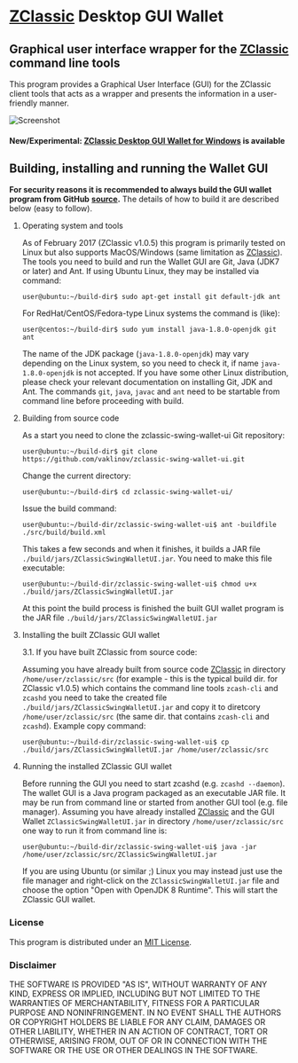 # [ZClassic](http://zclassic.org) Desktop GUI Wallet

## Graphical user interface wrapper for the [ZClassic](http://zclassic.org) command line tools

This program provides a Graphical User Interface (GUI) for the ZClassic client tools that acts as a wrapper and 
presents the information in a user-friendly manner.

![Screenshot](https://github.com/vaklinov/zclassic-swing-wallet-ui/raw/master/docs/ZClassicWallet.png "Main Window")

#### New/Experimental: [ZClassic Desktop GUI Wallet for Windows](https://github.com/vaklinov/zclassic-swing-wallet-ui/blob/master/docs/Readme-Windows.md) is available

## Building, installing and running the Wallet GUI


**For security reasons it is recommended to always build the GUI wallet program from GitHub**
**[source](https://github.com/vaklinov/zclassic-swing-wallet-ui/archive/master.zip).**
The details of how to build it are described below (easy to follow).


1. Operating system and tools

   As of February 2017 (ZClassic v1.0.5) this program is primarily tested on Linux but also supports
   MacOS/Windows (same limitation as [ZClassic](http://zclassic.org)).   
   The tools you need to build and run the Wallet GUI are Git, Java (JDK7 or later) and 
   Ant. If using Ubuntu Linux, they may be installed via command: 
   ```
   user@ubuntu:~/build-dir$ sudo apt-get install git default-jdk ant
   ``` 
   For RedHat/CentOS/Fedora-type Linux systems the command is (like):
   ```
   user@centos:~/build-dir$ sudo yum install java-1.8.0-openjdk git ant 
   ```
   The name of the JDK package (`java-1.8.0-openjdk`) may vary depending on the Linux system, so you need to
   check it, if name `java-1.8.0-openjdk` is not accepted.
   If you have some other Linux distribution, please check your relevant documentation on installing Git, 
   JDK and Ant. The commands `git`, `java`, `javac` and `ant` need to be startable from command line 
   before proceeding with build.

2. Building from source code

   As a start you need to clone the zclassic-swing-wallet-ui Git repository:
   ```
   user@ubuntu:~/build-dir$ git clone https://github.com/vaklinov/zclassic-swing-wallet-ui.git
   ```
   Change the current directory:
   ```
   user@ubuntu:~/build-dir$ cd zclassic-swing-wallet-ui/
   ```
   Issue the build command:
   ```
   user@ubuntu:~/build-dir/zclassic-swing-wallet-ui$ ant -buildfile ./src/build/build.xml
   ```
   This takes a few seconds and when it finishes, it builds a JAR file `./build/jars/ZClassicSwingWalletUI.jar`. 
   You need to make this file executable:
   ```
   user@ubuntu:~/build-dir/zclassic-swing-wallet-ui$ chmod u+x ./build/jars/ZClassicSwingWalletUI.jar
   ```
   At this point the build process is finished the built GUI wallet program is the JAR 
   file `./build/jars/ZClassicSwingWalletUI.jar`

3. Installing the built ZClassic GUI wallet

   3.1. If you have built ZClassic from source code:

   Assuming you have already built from source code [ZClassic](http://zclassic.org) in directory `/home/user/zclassic/src` (for 
   example - this is the typical build dir. for ZClassic v1.0.5) which contains the command line tools `zcash-cli` 
   and `zcashd` you need to take the created file `./build/jars/ZClassicSwingWalletUI.jar` and copy it 
   to diretcory `/home/user/zclassic/src` (the same dir. that contains `zcash-cli` and `zcashd`). Example copy command:
   ```
   user@ubuntu:~/build-dir/zclassic-swing-wallet-ui$ cp ./build/jars/ZClassicSwingWalletUI.jar /home/user/zclassic/src    
   ```

4. Running the installed ZClassic GUI wallet

   Before running the GUI you need to start zcashd (e.g. `zcashd --daemon`). The wallet GUI is a Java program packaged 
   as an executable JAR file. It may be run from command line or started from another GUI tool (e.g. file manager). 
   Assuming you have already installed [ZClassic](http://zclassic.org) and the GUI Wallet `ZClassicSwingWalletUI.jar` in 
   directory `/home/user/zclassic/src` one way to run it from command line is:
   ```
   user@ubuntu:~/build-dir/zclassic-swing-wallet-ui$ java -jar /home/user/zclassic/src/ZClassicSwingWalletUI.jar
   ```
   If you are using Ubuntu (or similar ;) Linux you may instead just use the file manager and 
   right-click on the `ZClassicSwingWalletUI.jar` file and choose the option "Open with OpenJDK 8 Runtime". 
   This will start the ZClassic GUI wallet.


### License
This program is distributed under an [MIT License](https://github.com/vaklinov/zclassic-swing-wallet-ui/raw/master/LICENSE).

### Disclaimer

THE SOFTWARE IS PROVIDED "AS IS", WITHOUT WARRANTY OF ANY KIND, EXPRESS OR
IMPLIED, INCLUDING BUT NOT LIMITED TO THE WARRANTIES OF MERCHANTABILITY,
FITNESS FOR A PARTICULAR PURPOSE AND NONINFRINGEMENT. IN NO EVENT SHALL THE
AUTHORS OR COPYRIGHT HOLDERS BE LIABLE FOR ANY CLAIM, DAMAGES OR OTHER
LIABILITY, WHETHER IN AN ACTION OF CONTRACT, TORT OR OTHERWISE, ARISING FROM,
OUT OF OR IN CONNECTION WITH THE SOFTWARE OR THE USE OR OTHER DEALINGS IN THE
SOFTWARE.

